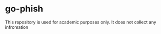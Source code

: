 # go-phish

This repository is used for academic purposes only.
It does not collect any infromation

